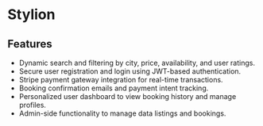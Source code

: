 # Stylion

## Features
- Dynamic search and filtering by city, price, availability, and user ratings.
- Secure user registration and login using JWT-based authentication.
- Stripe payment gateway integration for real-time transactions.
- Booking confirmation emails and payment intent tracking.
- Personalized user dashboard to view booking history and manage profiles.
- Admin-side functionality to manage data listings and bookings.
